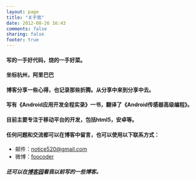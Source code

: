 ```yaml
---
layout: page
title: "关于我"
date: 2012-08-26 16:43
comments: false
sharing: false
footer: true
---
```

#### 写的一手好代码，烧的一手好菜。

#### 坐标杭州，阿里巴巴

#### 博客分享一些心得，也记录那些折腾。从分享中来到分享中去。

#### 写有《Android应用开发全程实录》一书，翻译了《Android传感器高级编程》。

#### 目前主要专注于移动平台的开发，包括html5，安卓等。


#### 任何问题和交流都可以在博客中留言，也可以使用以下联系方式：

* 邮件：notice520@gmail.com
* 微博：[foocoder](http://weibo.com/notice520)

##### 还可以在[博客园](http://www.cnblogs.com/noTice520/)看我以前写的一些博客。


